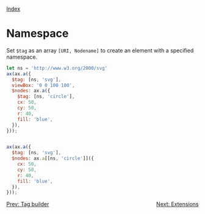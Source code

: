 <!--NAVIGATION-->
<a class="app-navigation" href="/docs/index.md">Index</a>
<!--MARKDOWN-->

Namespace
=========

Set `$tag` as an array `[URI, Nodename]` to create an element with a specified namespace.

<!--PLAYGROUND-->
~~~javascript
let ns = 'http://www.w3.org/2000/svg'
ax(ax.a({
  $tag: [ns, 'svg'],
  viewBox: '0 0 100 100',
  $nodes: ax.a({
    $tag: [ns, 'circle'],
    cx: 50,
    cy: 50,
    r: 40,
    fill: 'blue',
  }),
}));


ax(ax.a({
  $tag: [ns, 'svg'],
  $nodes: ax.a[[ns, 'circle']]({
    cx: 50,
    cy: 50,
    r: 40,
    fill: 'blue',
  }),
}));
~~~
<!--MARKDOWN-->

<!--NAVIGATION-->
<a class="app-navigation" href="/docs/tutorial/tag_builder.md">Prev: Tag builder</a>
<a class="app-navigation" style="float: right;" href="/docs/tutorial/extensions.md">Next: Extensions</a>
